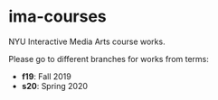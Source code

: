 # ima-courses
NYU Interactive Media Arts course works.

Please go to different branches for works from terms:
- **f19**: Fall 2019
- **s20**: Spring 2020
